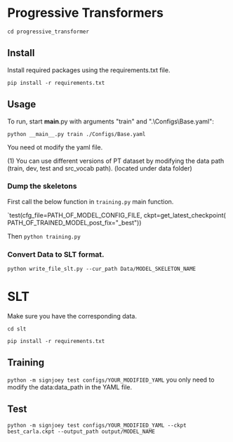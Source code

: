 # Progressive Transformers

`cd progressive_transformer`

## Install
Install required packages using the requirements.txt file.

`pip install -r requirements.txt`

## Usage

To run, start __main__.py with arguments "train" and ".\Configs\Base.yaml":

`python __main__.py train ./Configs/Base.yaml` 

You need ot modify the yaml file.

(1) You can use different versions of PT dataset by modifying the data path (train, dev, test and src_vocab path). (located under data folder)


### Dump the skeletons

First call the below function in `training.py` main function.

`test(cfg_file=PATH_OF_MODEL_CONFIG_FILE, ckpt=get_latest_checkpoint( PATH_OF_TRAINED_MODEL,post_fix="_best"))

Then `python training.py` 

### Convert Data to SLT format.

`python write_file_slt.py --cur_path Data/MODEL_SKELETON_NAME`


# SLT

Make sure you have the corresponding data.

`cd slt`

`pip install -r requirements.txt`

## Training
`python -m signjoey test configs/YOUR_MODIFIED_YAML`
you only need to modify the data:data_path in the YAML file.

## Test
`python -m signjoey test configs/YOUR_MODIFIED_YAML --ckpt best_carla.ckpt --output_path output/MODEL_NAME`


